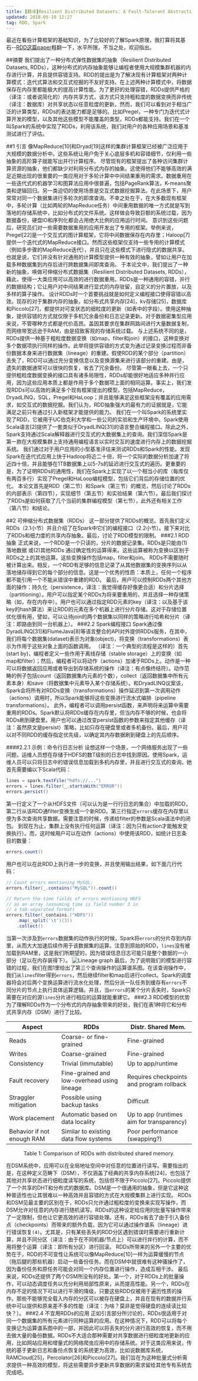 ```yaml
---
title: [翻译]Resilient Distributed Datasets: A Fault-Tolerant Abstraction for In-Memory Cluster Computing
updated: 2018-05-19 12:27
tag: RDD, Spark
---
```



最近在看些计算框架的基础知识，为了比较好的了解Spark原理，我打算将其基石--[RDD这篇paper](https://www.usenix.org/system/files/conference/nsdi12/nsdi12-final138.pdf)粗翻一下，水平所限，不当之处，欢迎指出。

##摘要
我们提出了一种分布式弹性数据集的抽象（Resilient Distributed Datasets, RDDs），这种分布式的内存抽象能够让编程者使用大规模集群机器的内存进行计算，并且提供容错支持。RDD的提出是为了解决现有计算框架对两种计算模式：迭代式算法和交互式挖掘的不友好支持。在上述两种计算模式中，将数据保存在内存里都能极大的提高计算性能。为了更好的处理容错，RDDs提供严格的（译注：或者说简化的）内存共享方式，该方式只支持粗粒度的数据变换而非传统（译注：数据库）对共享状态以任意粒度的更新。然而，我们可以看到对于相当广泛的计算类型，RDDs的表达能力都是足够的。比如Pregel，一种专门为迭代式计算开发的模型，以及其他这些模型不能覆盖的类型，RDDs都能支持。我们在一个叫Spark的系统中实现了RDDs，利用该系统，我们对用户的各种应用场景和基准测试进行了评估。

##1 引言
像MapReduce[10]和Dryad[19]这样的集群计算框架已经被广泛应用于大规模的数据分析中。这些系统让用户免于关心底层多机和容错细节，仅利用一些抽象的高阶算子就能写出并行计算程序。
	尽管现有的框架提出了各种访问集群计算资源的抽象，他们都缺少对利用分布式内存的抽象。这使得他们不能够高效的满足近期出现的很重要的一类应用对于多轮计算中中间结果重用的需求。数据重用在一些迭代式的机器学习和图算法应用中很普遍，包括PageRank算法，K-means聚类和逻辑回归。另一类迫切的使用场景是交互式数据挖掘算法。在此场景下，用户常常对同一个数据集进行多轮次的即席查询。不幸之处在于，在大多数现有框架中，多轮计算（比如两轮的MapReduce任务）中间重用数据的唯一方式就是写到落地的存储系统中，比如分布式的文件系统。这样做会导致巨额的系统过载，因为数据备份，硬盘IO和序列化都会占用绝大比例的应用运行时间。
	意识到这些问题后，研究员们对一些需要数据重用的应用开发出了专用的框架。举例来说，Pregel[22]是一个交互式的图计算框架，它将中间数据保存在内存里；Haloop[7]提供一个迭代式的MapReduce接口。然而这些框架仅支持一些专用的计算模式（例如多步骤的MapReduce迭代），并且只在这些模式下进行隐式的数据共享。也就是说，它们并没有针对通用的计算模型提供一种有效的抽象，譬如让用户在加载多种数据集到内存后进行跨数据集间即席查询。
	于本论文中，我们提出了一种新的抽象，唤做可伸缩分布式数据集（Resilient Distributed Datasets, RDDs），藉此，使得一大类应用可以高效的进行数据重用。RDDs是一种通用的容错，并行的数据结构；它让用户对中间结果进行显式的内存驻留，自定义的分片置放，以及多样的算子操作。
	设计RDDs时一个首要挑战就是如何定义编程接口使得容错以高效。现存的对于集群内存的抽象，如分布式共享内存[24]，kv存储[25]，数据库和Piccolo[27]，都提供对可变状态的细粒度的更新（如表中的字段）。使用这种抽象，提供容错的方式就仅限于多机冗余备份和日志记录更新。对于数据密集型应用来说，不管哪种方式都是代价高昂。盖因其要求在集群网路间进行大量数据复制，而网络带宽远逊于RAM，由是招致客观的存储系统过载。
	与上述系统不同的是，RDDs提供一种基于粗粒度数据变换（如map，filter和join）的接口，这种变换对多个数据项执行同样的操作。此举将提供容错的方式变为通过记录变换过程而非备份数据本身来进行数据集（lineage）的重建。假使RDD的某个部分（partition）丢失了，RDD可以通过充分变换信息以及变换源集来进行该部分的重建。由是，遗失的数据通常可以很快的恢复，省去了冗余备份。
	尽管第一眼看上去，一个只提供粗粒度数据变换的接口具有诸多局限性，RDDs却能很好地适应多种并行应用，因为这些应用本质上都是作用于多个数据项上面的相同运算。事实上，我们发现RDDs可以高效的满足多个现有框架提出的模型，包括MapReduce，DryadLINQ，SQL，Pregel和HaLoop；并且能够满足这些框架没有覆盖的应用需求，如交互式的数据挖掘。我们认为，RDD抽象强大的最有力的证据就是，它能满足之前只有通过引入新框架才能提供的能力。
	我们在一个叫Spark的系统里实现了RDD，它被用于UC伯克利大学和一些公司的实验和生产环境中。Spark使用Scala语言[2]提供了一套类似于DryadLINQ[31]的语言整合编程接口。除此之外，Spark支持通过Scala解释器进行交互式的大数据集上的查询。我们深信Spark是第一款在大规模集群上支持通用编程语言以实时交互的速度进行内存上的数据挖掘系统。
	我们通过对于用户应用的小型基准评估来测试RDDs和Spark的性能。发现Spark在迭代式应用上快于Hadoop将近二十倍，将一个实际的数据分析加速了将近四十倍，并且能够在1TB数据集上以5-7s的延迟进行交互式的遍历。更重要的是，为了证明RDDs的通用性，我们在Spark上实现了以一个相当小的库（每库仅有两百多行）实现了Pregel和HaLoop编程模型，包括它们背后的存储位置的优化。
	本论文首先是RDD（第二节）和Spark（第三节）的概览，然后讨论了RDDs的内部表示（第四节），实现细节（第五节）和实验结果（第六节）。最后我们探讨了RDDs是如何获取了几个当前的集群编程模型（第七节），此外还有相关工作（第八节）和结论。

##2 可伸缩分布式数据集（RDDs）
这一部分提供了RDDs的概览。首先我们定义RDDs（2.1小节）并且介绍了在Spark中它们的编程接口（2.2小节）。接下来对比了RDDs和细力度的共享内存抽象。最后，讨论了RDD模型的限制。
###2.1 RDD抽象
正式来说，一个RDD是一个只读的，分片的数据记录集。RDDs是只能由(1) 落地数据 或(2)其他RDDs 通过确定性的运算得来。这些运算被称为变换以区别于RDDs之上的其他运算。这些变换操作包括map，filter和join。
	RDDs不需要随时被计算出来。相反，一个RDD有足够的信息记录了从其他数据集的变换序列以从落地储存得到它的每个部分的信息。这是一个优秀的性质：本质上，任何一个程序都不能引用一个不能从错误中重建的RDD。
	最后，用户可以控制RDDs两个其他方面的操作：持久化（persistence，译注：我觉得缓存好像更合适）和分片选择（partitioning）。用户可以指定某个RDDs为将来要重用的，并且选择一种存储策略（如，存在内存中）。用户也可以通过指定RDD元素的key（译注：以及基于该key的hash算法）来让RDD的元素在多个机器上进行分片存储。这对于存储位置优化很有用，譬如，可以让待join的两个数据集以同样的策略进行哈希和分片（译注：即路由到同一台机器上）。
###2.2 Spark编程接口
Spark通过像DyradLINQ[31]和FlumeJava[8]等语言整合的API对外提供RDDs服务，在其中，我们将每个数据集(dataset)表示为对象(object)，将变换（transformations）表示为作用于这些对象上面的函数调用。
	（译注：一个典型的流程是这样的）首先(start by)，编程者定义一些作用于离线存储（stable storage）上的变换（如map和filter）；然后，编程者可以将动作（actions）加诸于RDDs上。动作是一种可以将数据返回应用或者导出到存储系统的操作（译注：有点像终结符）。动作范畴的例子包括count（返回数据集内元素的个数），collect（返回数据集中所有元素本身）和save（将数据集中元素导入某个存储系统）。和DryadLINQ议案该，Spark会将所有对RDDs变换（transformations）操作延迟到第一次调用动作（actions）调用时，所以Spark能够将这些变换进行流水式编排（pipeline transformations）。
	此外，编程者可以调用persist函数，来声明将来运算中需要重用的RDDs。Spark默认将RDDs缓存在内存里，但当内存不够的时候，也会将RDDs刷到硬盘里。用户也可以通过改变persist函数的参数来指定其他缓存（译注：虽然原文是persist）策略，比如只存在硬盘里或者多机备份。最后，用户可以对不同RDD的缓存指定优先级，以确定其内存数据刷到硬盘上的先后顺序。
	
####2.2.1 示例：命令行日志分析
设想这样一个场景，一个网络服务出现了一些问题，运维人员想在存储于HDFS的数T级别的日志中找到原因。使用Spark，运维人员可以只将日志中的错误信息加载到多机内存里，并且进行交互式的查询。她首先需要编以下Scala代码：

```Scala
lines = spark.textFile("hdfs://...")
errors = lines.filter(_.startsWith("ERROR"))
errors.persist()
```
第一行定义了一个从HDFS文件（可以认为是一行行日志的集合）中加载的RDD，第二行从该RDD通filter变换生成一个新RDD。第三行指定`errors`缓存在内存里以便为多次查询共享数据。需要注意的时候，传递给filter的参数是Scala语法中的闭包。
	到现在为止，集群上没有执行任何运算（译注：因为只有action才能触发变换执行）。而，这时候用户可以在动作（actions）中使用该RDD，如统计日志条目的数量：
	
```Scala
errors.count()
```
用户也可以在此RDD上执行进一步的变换，并且使用输出结果，如下面几行代码：
	
```Scala
// Count errors mentioning MySQL:
errors.filter(_.contains("MySQL")).count()

// Return the time fields of errors mentioning HDFS 
// as an array (assuming time is field number 3 in 
// a tab-separated format)
errors.filter(_contains.("HDFS"))
	.map(_split('\t')(3))
	.collect()
```

当第一次涉及到`errors`数据集的动作执行的时候，Spark将`errors`的分片存到内存里，从而大大加速后续作用于该数据集的运算。注意到原始的RDD，`lines`没有被加载到RAM里，这是我们所期望的，因为错误信息日志可能只是整个数据的一小部分（足以在内存装得下）。
![Lineage graph](../_images/rdd_paper/lineage-graph.png)
最后，为了说明我们的模型进行容错的过程，我们在图1里给出了第三个查询操作的运算谱系图。在该查询操作中，我们从`lines`filter得到`errors`，然后继续filter和map后进行collect。Spark的调度器将会对后两个变换运算进行流水化处理，然后分派一队任务到缓存有`errors`不同分片的节点上执行具体运算逻辑。并且，当`errors`的某个分片丢失时，Spark只需要在对应的源`lines`分片进行相应的运算就能重建它。
###2.3 RDD模型的优势
为了理解RDDs作为一个分布式的内存抽象带来的好处，我们在表1种将它和分布式共享内存（DSM）进行了比较。

Aspect | RDDs  | Distr. Shared Mem.
-------|-------|-------- 
Reads | Coarse- or fine-grained  |Fine-grained 
Writes |Coarse-grained |Fine-grained 
Consistency |Trivial (immutable) |Up to app/runtime 
Fault recovery |Fine-grained and low-overhead using lineage | Requires checkpoints and program rollback 
Straggler mitigation |Possible using backup tasks | Difficult 
Work placement | Automatic based on data locality |Up to app (runtimes aim for transparency) 
Behavior if not enough RAM |Similar to existing data flow systems |Poor performance (swapping?) 
<center>Table 1: Comparison of RDDs with distributed shared memory. 
</center>

在DSM系统中，应用可以在全局地址空间中对任意的位置进行读写。需要指出的是，在这种定义范畴下（DSM），不仅涵盖了经典的共享内存系统[24]，也包括了其他对共享状态进行细粒度读写的系统，包括但不限于Piccolo[27]。Piccolo提供了一个共享的DHT和分布式的数据库。DSM是一个很通用的抽象，但是它这种这种普适性也让其很难以一种高效并且容错的方式在大规模集群上进行实现。
RDDs和DSM见最主要的区别在于，RDDs只允许通过粗粒度的变换来实现写操作，而DSM允许对任意的内存进行随机读写。RDDs的这种设定给应用的批量写操作带来了一定限制，但也让它更高效的进行容错处理。还有，RDDs省去了由于引入备份点（checkpoints）而带来的额外负载，因为它可以通过操作谱系（lineage）进行错误恢复`(4)`。尤其是，只有某些丢失的RDD分区遇到错误时需要进行重新计算，并且不同分区（译注：由于在不同机器/节点上）可以进行并行的计算，而不用将整个运算（译注：即所有分区）进行回滚。
RDDs所带来的另外一个主要的优势在于，RDD的不可变性让系统可以像MapReduce[10]一样为运算缓慢的节点（拖后腿的那些机器）启动一些备份任务。而在DSM中就很难有这种骚操作了，因为备份任务和原任务可能会对同一个内存位置进行操作，造成互相干涉。
最后来说，RDDs还提供了两个DSM所没有的好处。第一个，对于RDDs上的批量操作，可以动态调度任务以充分利用局部性原来，从而提高性能。另一个，RDDs在内存不足的情况下可以进行平滑的降级，只要这些RDD仅被用于遍历性质的操作。那些不能够完全载入内存的分区可以被存在硬盘上，并且在现有的数据并行系统中可以提供和原来差不多的性能（译注：为啥？莫非是觉得硬盘的连续读比较快？）。
###2.4 不宜用RDDs的应用
正如引言部分所讨论的，RDDs很适用于对同一个数据集的所有元素进行同种运算的应用。在这种情况下，RDD可以将每个变换记为运算谱系图中的一部，并因此可以将丢失的分片进行高效的恢复，而不用去做大量的备份数据。RDDs不大适合那种需要对共享数据进行细粒度地更新的应用，比如网站应用和增量式的网络爬虫应用中的存储系统。对于这类应用来说，传统的基于更新日志和备份点恢复的系统更为高效，比如说数据库系统，RAMCloud[25]，Percolator[26]和Piccolo[27]。我们旨在为这种批量式分析需求提供一种高效的模型，将这些需要异步更新共享数据的需求留给其他专有系统去完成吧。









     









